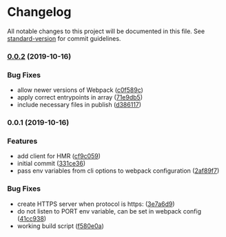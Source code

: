 # Changelog

All notable changes to this project will be documented in this file. See [standard-version](https://github.com/conventional-changelog/standard-version) for commit guidelines.

### [0.0.2](https://github.com/iiroj/serve-webpack/compare/v0.0.1...v0.0.2) (2019-10-16)


### Bug Fixes

* allow newer versions of Webpack ([c0f589c](https://github.com/iiroj/serve-webpack/commit/c0f589c9221970082f626f5f5cd6c239443d453a))
* apply correct entrypoints in array ([71e9db5](https://github.com/iiroj/serve-webpack/commit/71e9db503a75243747e7739ba94c1e2bdd5a4dbb))
* include necessary files in publish ([d386117](https://github.com/iiroj/serve-webpack/commit/d386117986f0773e5b9b45270c9f52a2d5caeef8))

### 0.0.1 (2019-10-16)


### Features

* add client for HMR ([cf9c059](https://github.com/iiroj/serve-webpack/commit/cf9c0598614cb2a855607e1f7aae3b100ac9348d))
* initial commit ([331ce36](https://github.com/iiroj/serve-webpack/commit/331ce36db3082ea2241ecba24c2526ea691c5d88))
* pass env variables from cli options to webpack configuration ([2af89f7](https://github.com/iiroj/serve-webpack/commit/2af89f70e3c5cf6a7676950c90d6895c54f6cc17))


### Bug Fixes

* create HTTPS server when protocol is https: ([3e7a6d9](https://github.com/iiroj/serve-webpack/commit/3e7a6d90f117442a2920451ebafbb1c722681a89))
* do not listen to PORT env variable, can be set in webpack config ([41cc938](https://github.com/iiroj/serve-webpack/commit/41cc93804d924cd9062a916de830b0b4c8b14706))
* working build script ([f580e0a](https://github.com/iiroj/serve-webpack/commit/f580e0add14cf0ff1f546405d4ce34fc0e14a8c6))
